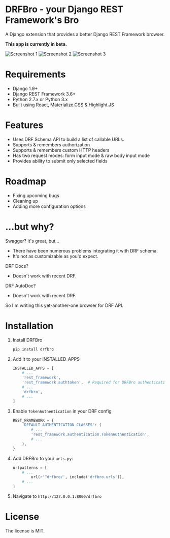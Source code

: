 # DRFBro - your Django REST Framework's Bro

A Django extension that provides a better Django REST Framework browser.

**This app is currently in beta.**

![Screenshot 1](images/i1.png)
![Screenshot 2](images/i2.png)
![Screenshot 3](images/i3.png)

# Requirements

- Django 1.9+
- Django REST Framework 3.6+
- Python 2.7.x or Python 3.x
- Built using React, Materialize.CSS & Highlight.JS

# Features

- Uses DRF Schema API to build a list of callable URLs.
- Supports & remembers authorization
- Supports & remembers custom HTTP headers
- Has two request modes: form input mode & raw body input mode
- Provides ability to submit only selected fields

# Roadmap

- Fixing upcoming bugs
- Cleaning up
- Adding more configuration options

# ...but why?

Swagger? It's great, but...

- There have been numerous problems integrating it with DRF schema.
- It's not as customizable as you'd expect.

DRF Docs?

- Doesn't work with recent DRF.

DRF AutoDoc?

- Doesn't work with recent DRF.

So I'm writing this yet-another-one browser for DRF API.

# Installation

1. Install DRFBro

    ```sh
    pip install drfbro
    ```

2. Add it to your INSTALLED_APPS

    ```python
    INSTALLED_APPS = [
        # ...
        'rest_framework',
        'rest_framework.authtoken',  # Required for DRFBro authentication
        # ...
        'drfbro',
        # ...
    ]
    ```

3. Enable `TokenAuthentication`  in your DRF config

    ```python
    REST_FRAMEWORK = {
        'DEFAULT_AUTHENTICATION_CLASSES': (
            # ...
            'rest_framework.authentication.TokenAuthentication',
            # ...
        ),
    }
    ```

4. Add DRFBro to your `urls.py`:

    ```python
    urlpatterns = [
        # ...
            url(r'^drfbro/', include('drfbro.urls')),
        # ...
    ]
    ```

5. Navigate to `http://127.0.0.1:8000/drfbro`

# License

The license is MIT.
